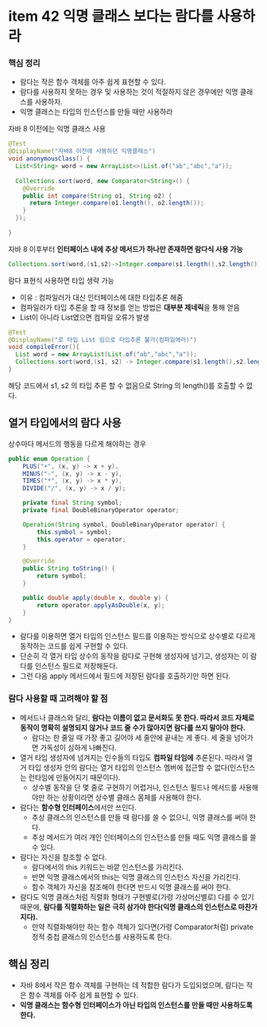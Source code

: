 # item 42 익명 클래스 보다는 람다를 사용하라

### 핵심 정리

- 람다는 작은 함수 객체를 아주 쉽게 표현할 수 있다.
- 람다를 사용하지 못하는 경우 및 사용하는 것이 적절하지 않은 경우에만 익명 클래스를 사용하자.
- 익명 클래스는 타입의 인스턴스를 만들 때만 사용하라

자바 8 이전에는 익명 클래스 사용 

```java
@Test
@DisplayName("자바8 이전에 사용하던 익명클래스")
void anonymousClass() {
  List<String> word = new ArrayList<>(List.of("ab","abc","a"));
  
  Collections.sort(word, new Comparator<String>() {
    @Override
    public int compare(String o1, String o2) {
      return Integer.compare(o1.length(), o2.length());
    }
  });
  
}
```

자바 8 이후부터 **인터페이스 내에 추상 메서드가 하나만 존재하면 람다식 사용 가능** 

```java
Collections.sort(word,(s1,s2)->Integer.compare(s1.length(),s2.length()));
```

람다 표현식 사용하면 타입 생략 가능

- 이유 : 컴파일러가 대신 인터페이스에 대한 타입추론 해줌
- 컴파일러가 타입 추론을 할 때 정보를 얻는 방법은 **대부분 제네릭**을 통해 얻음
- List<String>이 아니라 List였으면 컴파일 오류가 발생

```java
@Test
@DisplayName("로 타입 List 임으로 타입추론 불가(컴파일에러)")
void compileError(){
  List word = new ArrayList(List.of("ab","abc","a"));
  Collections.sort(word,(s1, s2) -> Integer.compare(s1.length(),s2.length()));
}
```

해당 코드에서 s1, s2 의 타입 추론 할 수 없음으로 String 의 length()를 호출할 수 없다.

## 열거 타입에서의 람다 사용

상수마다 메서드의 행동을 다르게 해야하는 경우 

```java
public enum Operation {
    PLUS("+", (x, y) -> x + y),
    MINUS("-", (x, y) -> x - y),
    TIMES("*", (x, y) -> x * y),
    DIVIDE("/", (x, y) -> x / y);

    private final String symbol;
    private final DoubleBinaryOperator operator;

    Operation(String symbol, DoubleBinaryOperator operator) {
        this.symbol = symbol;
        this.operator = operator;
    }

    @Override
    public String toString() {
        return symbol;
    }

    public double apply(double x, double y) {
        return operator.applyAsDouble(x, y);
    }
}
```

- 람다를 이용하면 열거 타입의 인스턴스 필드를 이용하는 방식으로 상수별로 다르게 동작하는 코드를 쉽게 구현할 수 있다.
- 단순히 각 열거 타입 상수의 동작을 람다로 구현해 생성자에 넘기고, 생성자는 이 람다를 인스턴스 필드로 저장해둔다.
- 그런 다음 apply 메서드에서 필드에 저장된 람다를 호출하기만 하면 된다.

### 람다 사용할 때 고려해야 할 점

- 메서드나 클래스와 달리, **람다는 이름이 없고 문서화도 못 한다. 따라서 코드 자체로 동작이 명확히 설명되지 않거나 코드 줄 수가 많아지면 람다를 쓰지 말아야 한다.**
    - 람다는 한 줄일 때 가장 좋고 길어야 세 줄안에 끝내는 게 좋다. 세 줄을 넘어가면 가독성이 심하게 나빠진다.
- 열거 타입 생성자에 넘겨지는 인수들의 타입도 **컴파일 타임에** 추론된다. 따라서 열거 타입 생성자 안의 람다는 열거 타입의 인스턴스 멤버에 접근할 수 없다(인스턴스는 런타임에 만들어지기 때문이다).
    - 상수별 동작을 단 몇 줄로 구현하기 어렵거나, 인스턴스 필드나 메서드를 사용해야만 하는 상황이라면 상수별 클래스 몸체를 사용해야 한다.
- 람다는 **함수형 인터페이스**에서만 쓰인다.
    - 추상 클래스의 인스턴스를 만들 때 람다를 쓸 수 없으니, 익명 클래스를 써야 한다.
    - 추상 메서드가 여러 개인 인터페이스의 인스턴스를 만들 때도 익명 클래스를 쓸 수 있다.
- 람다는 자신을 참조할 수 없다.
    - 람다에서의 this 키워드는 바깥 인스턴스를 가리킨다.
    - 반면 익명 클래스에서의 this는 익명 클래스의 인스턴스 자신을 가리킨다.
    - 함수 객체가 자신을 참조해야 한다면 반드시 익명 클래스를 써야 한다.
- 람다도 익명 클래스처럼 직렬화 형태가 구현별로(가령 가상머신별로) 다를 수 있기 때문에, **람다를 직렬화하는 일은 극히 삼가야 한다(익명 클래스의 인스턴스로 마찬가지다).**
    - 만약 직렬화해야만 하는 함수 객체가 있다면(가령 Comparator처럼) private 정적 중첩 클래스의 인스턴스를 사용하도록 한다.

## 핵심 정리

- 자바 8에서 작은 함수 객체를 구현하는 데 적합한 람다가 도입되었으며, 람다는 작은 함수 객체를 아주 쉽게 표현할 수 있다.
- **익명 클래스는 함수형 인터페이스가 아닌 타입의 인스턴스를 만들 때만 사용하도록 한다.**
